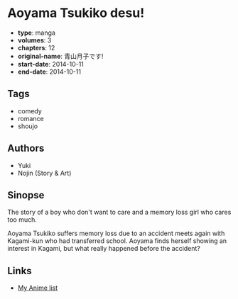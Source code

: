 # Aoyama Tsukiko desu!

-   **type**: manga
-   **volumes**: 3
-   **chapters**: 12
-   **original-name**: 青山月子です!
-   **start-date**: 2014-10-11
-   **end-date**: 2014-10-11

## Tags

-   comedy
-   romance
-   shoujo

## Authors

-   Yuki
-   Nojin (Story & Art)

## Sinopse

The story of a boy who don't want to care and a memory loss girl who cares too much.

Aoyama Tsukiko suffers memory loss due to an accident meets again with Kagami-kun who had transferred school. Aoyama finds herself showing an interest in Kagami, but what really happened before the accident?

## Links

-   [My Anime list](https://myanimelist.net/manga/87067/Aoyama_Tsukiko_desu)
